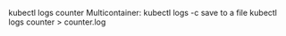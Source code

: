 kubectl logs counter
Multicontainer: 
kubectl logs <pod name> -c <container name>
save to a file
kubectl logs counter > counter.log